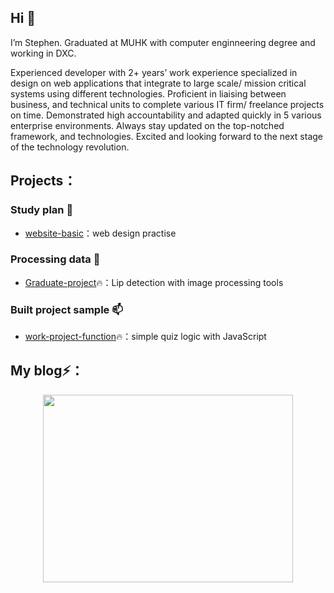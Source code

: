 ## Hi 👋

I’m Stephen. Graduated at MUHK with computer enginneering degree and working in DXC.

Experienced developer with 2+ years’ work experience specialized in design on web applications that integrate to large scale/ mission critical systems using different technologies. Proficient in liaising between business, and technical units to complete various IT firm/ freelance projects on time. Demonstrated high accountability and adapted quickly in 5 various enterprise environments. Always stay updated on the top-notched framework, and technologies. Excited and looking forward to the next stage of the technology revolution.

## Projects：

### Study plan 🌱
* [website-basic](https://github.com/Stephenlkc1/Coursea-test)：web design practise

### Processing data 🔭
* [Graduate-project](https://github.com/Stephenlkc1/FYP-Lip_analysis-2021)🔥：Lip detection with image processing tools

### Built project sample 📫
* [work-project-function](https://github.com/Stephenlkc1/Job-Sample-Quiz-system-2021)🔥：simple quiz logic with JavaScript

## My blog⚡：

<div align="center"><a href=”https://stephenlkc.com/”><img src="https://i.imgur.com/Ns7zm3O.png" data-img="1" width="400" height="300"></img></a></div>
